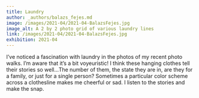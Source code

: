 ```yaml
---
title: Laundry
author: _authors/balazs_fejes.md
image: /images/2021-04/2021-04-BalazsFejes.jpg
image_alt: A 2 by 2 photo grid of various laundry lines
link: /images/2021-04/2021-04-BalazsFejes.jpg
exhibition: 2021-04
---
```


I’ve noticed a fascination with laundry in the photos of my recent photo walks. I’m aware that it’s a bit voyeuristic! I think these hanging clothes tell their stories so well...The number of them, the state they are in, are they for a family, or just for a single person? Sometimes a particular color scheme across a clothesline makes me cheerful or sad. I listen to the stories and make the snap.